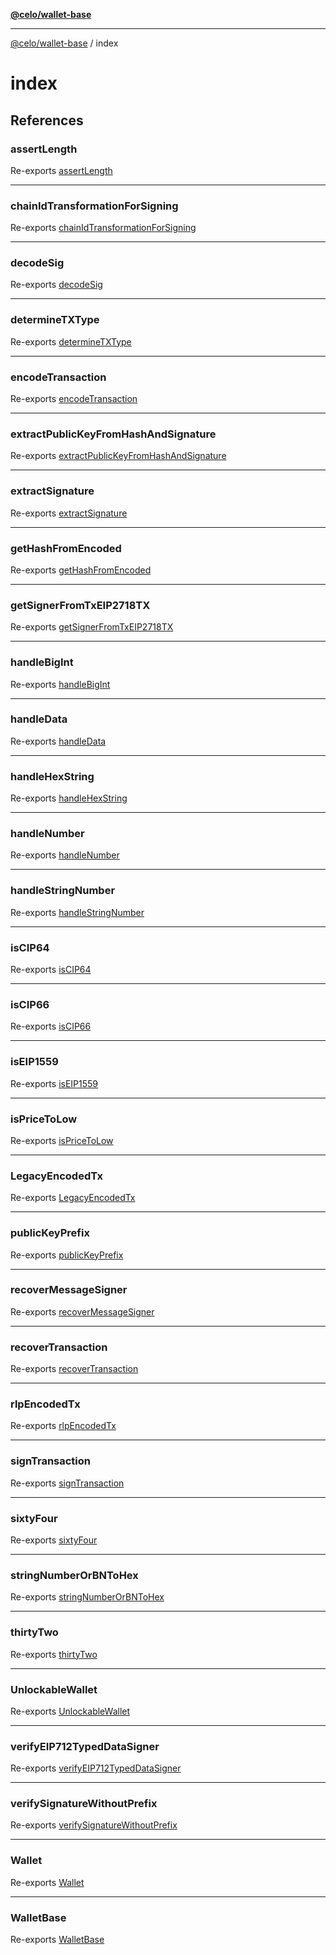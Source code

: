[**@celo/wallet-base**](../README.md)

***

[@celo/wallet-base](../README.md) / index

# index

## References

### assertLength

Re-exports [assertLength](../signing-utils/functions/assertLength.md)

***

### chainIdTransformationForSigning

Re-exports [chainIdTransformationForSigning](../signing-utils/functions/chainIdTransformationForSigning.md)

***

### decodeSig

Re-exports [decodeSig](../signing-utils/functions/decodeSig.md)

***

### determineTXType

Re-exports [determineTXType](../signing-utils/functions/determineTXType.md)

***

### encodeTransaction

Re-exports [encodeTransaction](../signing-utils/functions/encodeTransaction.md)

***

### extractPublicKeyFromHashAndSignature

Re-exports [extractPublicKeyFromHashAndSignature](../signing-utils/functions/extractPublicKeyFromHashAndSignature.md)

***

### extractSignature

Re-exports [extractSignature](../signing-utils/functions/extractSignature.md)

***

### getHashFromEncoded

Re-exports [getHashFromEncoded](../signing-utils/functions/getHashFromEncoded.md)

***

### getSignerFromTxEIP2718TX

Re-exports [getSignerFromTxEIP2718TX](../signing-utils/functions/getSignerFromTxEIP2718TX.md)

***

### handleBigInt

Re-exports [handleBigInt](../signing-utils/functions/handleBigInt.md)

***

### handleData

Re-exports [handleData](../signing-utils/functions/handleData.md)

***

### handleHexString

Re-exports [handleHexString](../signing-utils/functions/handleHexString.md)

***

### handleNumber

Re-exports [handleNumber](../signing-utils/functions/handleNumber.md)

***

### handleStringNumber

Re-exports [handleStringNumber](../signing-utils/functions/handleStringNumber.md)

***

### isCIP64

Re-exports [isCIP64](../signing-utils/functions/isCIP64.md)

***

### isCIP66

Re-exports [isCIP66](../signing-utils/functions/isCIP66.md)

***

### isEIP1559

Re-exports [isEIP1559](../signing-utils/functions/isEIP1559.md)

***

### isPriceToLow

Re-exports [isPriceToLow](../signing-utils/functions/isPriceToLow.md)

***

### LegacyEncodedTx

Re-exports [LegacyEncodedTx](../signing-utils/interfaces/LegacyEncodedTx.md)

***

### publicKeyPrefix

Re-exports [publicKeyPrefix](../signing-utils/variables/publicKeyPrefix.md)

***

### recoverMessageSigner

Re-exports [recoverMessageSigner](../signing-utils/functions/recoverMessageSigner.md)

***

### recoverTransaction

Re-exports [recoverTransaction](../signing-utils/functions/recoverTransaction.md)

***

### rlpEncodedTx

Re-exports [rlpEncodedTx](../signing-utils/functions/rlpEncodedTx.md)

***

### signTransaction

Re-exports [signTransaction](../signing-utils/functions/signTransaction.md)

***

### sixtyFour

Re-exports [sixtyFour](../signing-utils/variables/sixtyFour.md)

***

### stringNumberOrBNToHex

Re-exports [stringNumberOrBNToHex](../signing-utils/functions/stringNumberOrBNToHex.md)

***

### thirtyTwo

Re-exports [thirtyTwo](../signing-utils/variables/thirtyTwo.md)

***

### UnlockableWallet

Re-exports [UnlockableWallet](../wallet-base/interfaces/UnlockableWallet.md)

***

### verifyEIP712TypedDataSigner

Re-exports [verifyEIP712TypedDataSigner](../signing-utils/functions/verifyEIP712TypedDataSigner.md)

***

### verifySignatureWithoutPrefix

Re-exports [verifySignatureWithoutPrefix](../signing-utils/functions/verifySignatureWithoutPrefix.md)

***

### Wallet

Re-exports [Wallet](../wallet-base/interfaces/Wallet.md)

***

### WalletBase

Re-exports [WalletBase](../wallet-base/classes/WalletBase.md)
